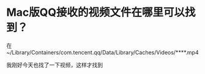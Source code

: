 # Mac版QQ接收的视频文件在哪里可以找到？

在  ~/Library/Containers/com.tencent.qq/Data/Library/Caches/Videos/****.mp4  

我刚好今天也找了一下视频，这样才找到